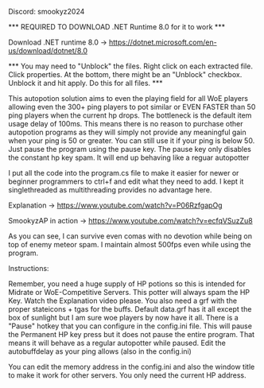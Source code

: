 Discord: smookyz2024

*** REQUIRED TO DOWNLOAD .NET Runtime 8.0 for it to work *** 

Download .NET runtime 8.0 -> https://dotnet.microsoft.com/en-us/download/dotnet/8.0

*** You may need to "Unblock" the files. Right click on each extracted file. Click properties. At the bottom, there might be an "Unblock" checkbox. Unblock it and hit apply. Do this for all files. ***



This autopotion solution aims to even the playing field for all WoE players allowing even the 300+ ping players to pot similar or EVEN FASTER than 50 ping players when the current hp drops.
The bottleneck is the default item usage delay of 100ms. This means there is no reason to purchase other autopotion programs as they will simply not provide any meaningful gain when your ping is 50 or greater. You can still use it if your ping is below 50. Just pause the program using the pause key. The pause key only disables the constant hp key spam. It will end up behaving like a reguar autopotter

I put all the code into the program.cs file to make it easier for newer or beginner programmers to ctrl+f and edit what they need to add. I kept it singlethreaded as multithreading provides no advantage here.

Explanation -> https://www.youtube.com/watch?v=P06RzfgapOg

SmookyzAP in action -> https://www.youtube.com/watch?v=ecfqVSuzZu8

As you can see, I can survive even comas with no devotion while being on top of enemy meteor spam. I maintain almost 500fps even while using the program.

Instructions:

Remember, you need a huge supply of HP potions so this is intended for Midrate or WoE-Competitive Servers.
This potter will always spam the HP Key. Watch the Explanation video please.
You also need a grf with the proper stateicons + tgas for the buffs. Default data.grf has it all except the box of sunlight but I am sure woe players by now have it all.
There is a "Pause" hotkey that you can configure in the config.ini file. This will pause the Permanent HP key press but it does not pause the entire program. That means it will behave as a regular autopotter while paused.
Edit the autobuffdelay as your ping allows (also in the config.ini)

You can edit the memory address in the config.ini and also the window title to make it work for other servers. You only need the current HP address. 

